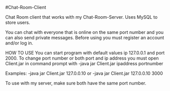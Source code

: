 ﻿#Chat-Room-Client

Chat Room client that works with my Chat-Room-Server.
Uses MySQL to store users.

You can chat with everyone that is online on the same port number and you can also send private messages. 
Before using you must register an account and/or log in. 

HOW TO USE
You can start program with default values ip 127.0.0.1 and port 2000.
To change port number or both port and ip address you must open Client.jar in command prompt with -java jar Client.jar ipaddress portnumber

Examples:
-java jar Client.jar 127.0.0.10
or
-java jar Client.jar 127.0.0.10 3000

To use with my server, make sure both have the same port number.
